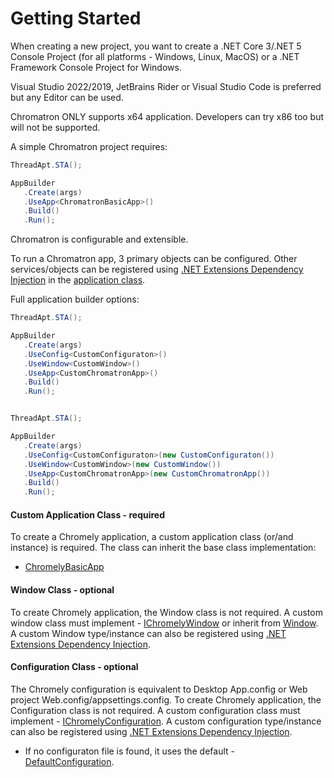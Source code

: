 
# Getting Started

When creating a new project, you want to create a .NET Core 3/.NET 5 Console Project (for all platforms - Windows, Linux, MacOS) or a .NET Framework Console Project for Windows. 

Visual Studio 2022/2019, JetBrains Rider or Visual Studio Code is preferred but any Editor can be used.

Chromatron ONLY supports x64 application. Developers can try x86 too but will not be supported.

A simple Chromatron project requires:

````csharp
ThreadApt.STA();

AppBuilder
   .Create(args)
   .UseApp<ChromatronBasicApp>()
   .Build()
   .Run();
````

Chromatron is configurable and extensible. 

To run a Chromatron app, 3 primary objects can be configured. Other services/objects can be registered using [.NET Extensions Dependency Injection](https://www.nuget.org/packages/Microsoft.Extensions.DependencyInjection/) in the [application class](https://github.com/chromelyapps/demo-projects/blob/53ccbdd22eac818ebf96df594f6fc81369965772/regular-chromely/CrossPlatDemo/Program.cs#L40).

Full application builder options:

````csharp
ThreadApt.STA();

AppBuilder
   .Create(args)
   .UseConfig<CustomConfiguraton>()
   .UseWindow<CustomWindow>()
   .UseApp<CustomChromatronApp>()
   .Build()
   .Run();

````

````csharp

ThreadApt.STA();

AppBuilder
   .Create(args)
   .UseConfig<CustomConfiguraton>(new CustomConfiguraton())
   .UseWindow<CustomWindow>(new CustomWindow())
   .UseApp<CustomChromatronApp>(new CustomChromatronApp())
   .Build()
   .Run();

````

#### Custom Application Class - required

To create a Chromely application, a custom application class (or/and instance) is required. The class can inherit the base class implementation:
- [ChromelyBasicApp](https://github.com/chromelyapps/Chromely/blob/master/src/Chromely/ChromelyBasicApp.cs) 

#### Window Class - optional

To create Chromely application, the Window class is not required. A custom window class must implement - [IChromelyWindow](https://github.com/chromelyapps/Chromely/blob/master/src/Chromely.Core/Host/IChromelyWindow.cs) or inherit from [Window](https://github.com/chromelyapps/Chromely/blob/master/src/Chromely/Window.cs). A custom Window type/instance can also be registered using [.NET Extensions Dependency Injection](https://www.nuget.org/packages/Microsoft.Extensions.DependencyInjection/).

#### Configuration Class - optional

The Chromely configuration is equivalent to Desktop App.config or Web project Web.config/appsettings.config. To create Chromely application, the Configuration class is not required. A custom configuration class must implement - [IChromelyConfiguration](https://github.com/chromelyapps/Chromely/blob/master/src/Chromely.Core/Configuration/IChromelyConfiguration.cs).  A custom configuration type/instance can also be registered using [.NET Extensions Dependency Injection](https://www.nuget.org/packages/Microsoft.Extensions.DependencyInjection/).

- If no configuraton file is found, it uses the default - [DefaultConfiguration](https://github.com/chromelyapps/Chromely/blob/master/src/Chromely.Core/Configuration/DefaultConfiguration.cs).
